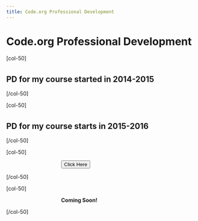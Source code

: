 ```yaml
---
title: Code.org Professional Development
---
```


# Code.org Professional Development #

[col-50]

<h2 style="margin-top:35px">PD for my course started in 2014-2015</h2>

[/col-50]

[col-50]

<h2 style="margin-top:35px">PD for my course starts in 2015-2016</h2>

[/col-50]


<div style="clear:both"/>

[col-50]

&nbsp;&nbsp;&nbsp;&nbsp;&nbsp;&nbsp;&nbsp;&nbsp;&nbsp;&nbsp;&nbsp;&nbsp;&nbsp;&nbsp;&nbsp;&nbsp;&nbsp;&nbsp;&nbsp;&nbsp;&nbsp;&nbsp;&nbsp;&nbsp;&nbsp;&nbsp;&nbsp;&nbsp;&nbsp;&nbsp;&nbsp;&nbsp;&nbsp;&nbsp;&nbsp;&nbsp;
[<button>Click Here</button>](/educate/pd/14-15)

[/col-50]

[col-50]

&nbsp;&nbsp;&nbsp;&nbsp;&nbsp;&nbsp;&nbsp;&nbsp;&nbsp;&nbsp;&nbsp;&nbsp;&nbsp;&nbsp;&nbsp;&nbsp;&nbsp;&nbsp;&nbsp;&nbsp;&nbsp;&nbsp;&nbsp;&nbsp;&nbsp;&nbsp;&nbsp;&nbsp;&nbsp;&nbsp;&nbsp;&nbsp;&nbsp;&nbsp;&nbsp;&nbsp;
**Coming Soon!**


[/col-50]
